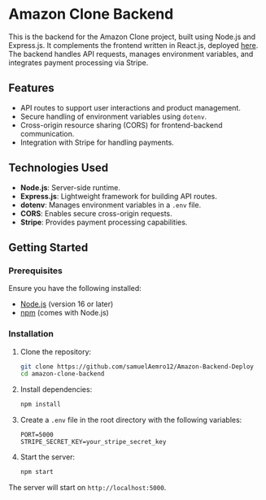 # Amazon Clone Backend

This is the backend for the Amazon Clone project, built using Node.js and Express.js. It complements the frontend written in React.js, deployed [here](https://samuel-amazon-clone-deploy.netlify.app/). The backend handles API requests, manages environment variables, and integrates payment processing via Stripe.

## Features

- API routes to support user interactions and product management.
- Secure handling of environment variables using `dotenv`.
- Cross-origin resource sharing (CORS) for frontend-backend communication.
- Integration with Stripe for handling payments.

## Technologies Used

- **Node.js**: Server-side runtime.
- **Express.js**: Lightweight framework for building API routes.
- **dotenv**: Manages environment variables in a `.env` file.
- **CORS**: Enables secure cross-origin requests.
- **Stripe**: Provides payment processing capabilities.

## Getting Started

### Prerequisites

Ensure you have the following installed:

- [Node.js](https://nodejs.org/) (version 16 or later)
- [npm](https://www.npmjs.com/) (comes with Node.js)

### Installation

1. Clone the repository:
   ```bash
   git clone https://github.com/samuelAemro12/Amazon-Backend-Deploy
   cd amazon-clone-backend
   ```

2. Install dependencies:
   ```bash
   npm install
   ```

3. Create a `.env` file in the root directory with the following variables:
   ```env
   PORT=5000
   STRIPE_SECRET_KEY=your_stripe_secret_key
   ```

4. Start the server:
   ```bash
   npm start
   ```

The server will start on `http://localhost:5000`.

